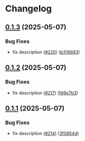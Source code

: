 # Changelog

## [0.1.3](https://github.com/agntcy/agp/compare/agpctl-v0.1.2...agpctl-v0.1.3) (2025-05-07)


### Bug Fixes

* fix description ([#220](https://github.com/agntcy/agp/issues/220)) ([b316693](https://github.com/agntcy/agp/commit/b316693fc4b71a976b831b98d99bf629a60fa21b))

## [0.1.2](https://github.com/agntcy/agp/compare/agpctl-v0.1.1...agpctl-v0.1.2) (2025-05-07)


### Bug Fixes

* fix description ([#217](https://github.com/agntcy/agp/issues/217)) ([f46e7b3](https://github.com/agntcy/agp/commit/f46e7b39964b6c014f8177e98f3ceb3e9d50dcd0))

## [0.1.1](https://github.com/agntcy/agp/compare/agpctl-v0.1.0...agpctl-v0.1.1) (2025-05-07)


### Bug Fixes

* fix description ([#214](https://github.com/agntcy/agp/issues/214)) ([3f0854d](https://github.com/agntcy/agp/commit/3f0854de5b8adc9404bb75b7a6213a1d8d577ab2))
